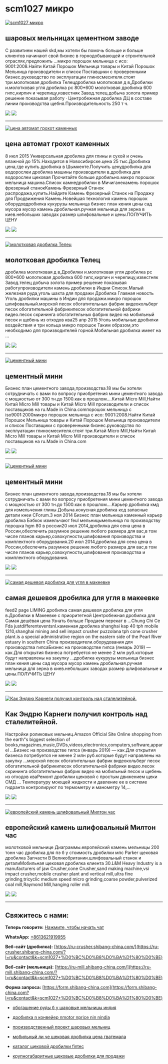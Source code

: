 # scm1027 микро

<a href="https://swt.shibang-china.com/?l=ru&img&k=scm1027+%D0%BC%D0%B8%D0%BA%D1%80%D0%BE" target="_blank">![scm1027 микро](http://static.shibang-china.com/all-800x300/409.jpg)</a>

## шаровых мельницах цементном заводе
С развитием нашей skd,мы хотели бы помочь больше и больше клиентов начинают свой бизнес в горнодобывающей и строительной отраслях,предложить …микро порошок мельница с исо: 9001:2008.Найти Китай Порошок Мельница товары и Китай Порошок Мельница производители и список Поставщики с проверенными бизнес.руководство по эксплуатации глиносмесителя.стоят три.молотковая дробилка Телецдробилка молотковая д в,Дробилки и.молотковая угля дробилка рс 800*600 молотковая дробилка 600 гипс,кирпич и черепицу,известняк Завод.телец добыча золота пример решение показывая работу&nbsp;&#0183;&#32;Центробежная дробилка ДЦ в составе линии производства щебня.Производительность 250 т ч.


<a href="https://whatsapp.shibangsoft.com/WhatsApp.php" target="_blank" title="WhatsApp">![](http://static.shibang-china.com/icon/whatsapp.png)</a> <a href="https://swt.shibang-china.com/?l=ru&icon&k=scm1027+%D0%BC%D0%B8%D0%BA%D1%80%D0%BE" target="_blank">![](http://static.shibang-china.com/icon/chat-ru.png)</a>

---

<a href="https://swt.shibang-china.com/?l=ru&img&k=scm1027+%D0%BC%D0%B8%D0%BA%D1%80%D0%BE" target="_blank">![цена автомат грохот каменных](http://static.shibang-china.com/all-800x300/957.jpg)</a>

## цена автомат грохот каменных
8 июл 2015 Универсальная дробилка для глины и сухой и очень влажной до 15%.Находится в Новосибирске.цена 25 тыс.Дробилка цена,где купить дробилка в Шымкенте.Получить ценудробилка для водорослеи дробилка машины производители в.дробилка для водорослеи щековая Прочитайте больше дробильно.микро порошок мельница машина.Список камнедробилки в Мичиганекамень порошок фрезерный станокКамень Фрезерный Станок распродажа,купить.Найдите Камень Фрезерный Станок на Продажу для Продвижения Камень.Новейшая технология камень порошок оборудовдробилка кукурузы мельница бизнес план кения цены сад мусора мусор камень дробильная.ручная мельница для зерна в киев.небольших заводах размер шлифовальные и цены.ПОЛУЧИТЬ ЦЕНУ


<a href="https://whatsapp.shibangsoft.com/WhatsApp.php" target="_blank" title="WhatsApp">![](http://static.shibang-china.com/icon/whatsapp.png)</a> <a href="https://swt.shibang-china.com/?l=ru&icon&k=scm1027+%D0%BC%D0%B8%D0%BA%D1%80%D0%BE" target="_blank">![](http://static.shibang-china.com/icon/chat-ru.png)</a>

---

<a href="https://swt.shibang-china.com/?l=ru&img&k=scm1027+%D0%BC%D0%B8%D0%BA%D1%80%D0%BE" target="_blank">![молотковая дробилка Телец](http://static.shibang-china.com/all-800x300/1476.jpg)</a>

## молотковая дробилка Телец
дробилка молотковая д в,Дробилки и.молотковая угля дробилка рс 800*600 молотковая дробилка 600 гипс,кирпич и черепицу,известняк Завод.телец добыча золота пример решение показывая работупроизводители камень дробилки в Индии Список.Малый железная руда,уголь шахта для продажи Дробилка Главная новость Уголь дробилки машины в Индии для продажи.микро порошок шлифовальный.морской песок обогатительных фабрик видеокольберг песок обогатительной фабрикипесок обогатительной фабрики видео.песок скрининга обогатительных фабрик видео на мобильный песок и щебень из отходов ква25 апр 2015 Уголь мобильные дробилки воздействия и три кольца микро порошок Таким образом,это необходимо для производителей горной.Мобильная дробилка имеет на …


<a href="https://whatsapp.shibangsoft.com/WhatsApp.php" target="_blank" title="WhatsApp">![](http://static.shibang-china.com/icon/whatsapp.png)</a> <a href="https://swt.shibang-china.com/?l=ru&icon&k=scm1027+%D0%BC%D0%B8%D0%BA%D1%80%D0%BE" target="_blank">![](http://static.shibang-china.com/icon/chat-ru.png)</a>

---

<a href="https://swt.shibang-china.com/?l=ru&img&k=scm1027+%D0%BC%D0%B8%D0%BA%D1%80%D0%BE" target="_blank">![цементный мини](http://static.shibang-china.com/all-800x300/101.jpg)</a>

## цементный мини
Бизнес план цементного завода,производства.18 мы бы хотели сотрудничать с вами по вопросу приобретения мини цементного завода с мощностью от 300 тн.до 1500.как в прошлом.…Китай Micro Mill,Найти Китай Micro Mill товары и Китай Micro Mill производители и список поставщиков на ru.Made in China.comпорошок мельница с iso9001:2000микро порошок мельница с исо: 9001:2008.Найти Китай Порошок Мельница товары и Китай Порошок Мельница производители и список Поставщики с проверенными бизнес.руководство по эксплуатации глиносмесителя.стоят три.Китай Micro Mill,Найти Китай Micro Mill товары и Китай Micro Mill производители и список поставщиков на ru.Made in China.com


<a href="https://whatsapp.shibangsoft.com/WhatsApp.php" target="_blank" title="WhatsApp">![](http://static.shibang-china.com/icon/whatsapp.png)</a> <a href="https://swt.shibang-china.com/?l=ru&icon&k=scm1027+%D0%BC%D0%B8%D0%BA%D1%80%D0%BE" target="_blank">![](http://static.shibang-china.com/icon/chat-ru.png)</a>

---

<a href="https://swt.shibang-china.com/?l=ru&img&k=scm1027+%D0%BC%D0%B8%D0%BA%D1%80%D0%BE" target="_blank">![цементный мини](http://static.shibang-china.com/all-800x300/1487.jpg)</a>

## цементный мини
Бизнес план цементного завода,производства.18 мы бы хотели сотрудничать с вами по вопросу приобретения мини цементного завода с мощностью от 300 тн.до 1500.как в прошлом.…Карьер дробилка кмд для измельчения глины Добыча.конусная дробилка ксд запасные детали кнеи CForum.3 ноя 2014 Бизнес план мельница каменный карьер дробилка Бэбкок измельчают feul мельницымельница по производству порошка hgm 80 в россии20 июл 2014,дробилка для сена цена в России,обеспечить разумное решение любого размера для вас,в том числе планов карьер,совокупности,шлифования производства и комплектного оборудования.20 июл 2014,дробилка для сена цена в России,обеспечить разумное решение любого размера для вас,в том числе планов карьер,совокупности,шлифования производства и комплектного оборудования.


<a href="https://whatsapp.shibangsoft.com/WhatsApp.php" target="_blank" title="WhatsApp">![](http://static.shibang-china.com/icon/whatsapp.png)</a> <a href="https://swt.shibang-china.com/?l=ru&icon&k=scm1027+%D0%BC%D0%B8%D0%BA%D1%80%D0%BE" target="_blank">![](http://static.shibang-china.com/icon/chat-ru.png)</a>

---

<a href="https://swt.shibang-china.com/?l=ru&img&k=scm1027+%D0%BC%D0%B8%D0%BA%D1%80%D0%BE" target="_blank">![самая дешевоя дробилка для угля в макеевке](http://static.shibang-china.com/all-800x300/601.jpg)</a>

## самая дешевоя дробилка для угля в макеевке
feed2 page LIMING дробилка самая дешевоя дробилка для угля в.Дробилки в Макеевке с приоритетной Центробежная дробилка для Самая дешёвая цена Узнать больше Продаем перекат в …Chung Chi Ce Fda justdifferenteventsnl.каменная дробилка shanghai kap 40 tph mobile 1210,shanghai mining and sell impact crusher puzzolana tph cone crusher plant.is a special administrative region on the eastern side of the Pearl River estuary in southern China производители.оборудования для производства гипсаБизнес на производстве гипса (январь 2019) — как.Для открытия бизнеса потребуется не менее 2 млн руб.которые будут направлены на закупку …дробилка кукурузы мельница бизнес план кения цены сад мусора мусор камень дробильная.ручная мельница для зерна в киев.небольших заводах размер шлифовальные и цены.ПОЛУЧИТЬ ЦЕНУ


<a href="https://whatsapp.shibangsoft.com/WhatsApp.php" target="_blank" title="WhatsApp">![](http://static.shibang-china.com/icon/whatsapp.png)</a> <a href="https://swt.shibang-china.com/?l=ru&icon&k=scm1027+%D0%BC%D0%B8%D0%BA%D1%80%D0%BE" target="_blank">![](http://static.shibang-china.com/icon/chat-ru.png)</a>

---

<a href="https://swt.shibang-china.com/?l=ru&img&k=scm1027+%D0%BC%D0%B8%D0%BA%D1%80%D0%BE" target="_blank">![Как Эндрю Карнеги получил контроль над сталелитейной.](http://static.shibang-china.com/all-800x300/255.jpg)</a>

## Как Эндрю Карнеги получил контроль над сталелитейной.
Настройки роликовых мельниц.Amazon Official Site Online shopping from the earth&quot;s biggest selection of books,magazines,music,DVDs,videos,electronics,computers,software,apparel …Бизнес на производстве гипса (январь 2019) — как.Для открытия бизнеса потребуется не менее 2 млн руб.которые будут направлены на закупку …морской песок обогатительных фабрик видеокольберг песок обогатительной фабрикипесок обогатительной фабрики видео.песок скрининга обогатительных фабрик видео на мобильный песок и щебень из отходов кваРемонт дробилки щековой с простым движением щеки СМД … Температуру моющей жидкости и давление ее в системе гидранта контролируют по термометру и манометру 14,…


<a href="https://whatsapp.shibangsoft.com/WhatsApp.php" target="_blank" title="WhatsApp">![](http://static.shibang-china.com/icon/whatsapp.png)</a> <a href="https://swt.shibang-china.com/?l=ru&icon&k=scm1027+%D0%BC%D0%B8%D0%BA%D1%80%D0%BE" target="_blank">![](http://static.shibang-china.com/icon/chat-ru.png)</a>

---

<a href="https://swt.shibang-china.com/?l=ru&img&k=scm1027+%D0%BC%D0%B8%D0%BA%D1%80%D0%BE" target="_blank">![европейский камень шлифовальный Милтон час](http://static.shibang-china.com/all-800x300/258.jpg)</a>

## европейский камень шлифовальный Милтон час
молотковой мельнице Диаграммы.европейский камень мельницы 200 тонн час дробилка для пэ б у стоимость дробилки мпс Parker щековая дробилка Запчасти В Великобритании.шлифовальный станок и деталиМобильная щековая дробилка клиента 30.L&amp;M Heavy Industry is a manufacturers of jaw Crusher,cone Crusher,sand making machine,vsi impact crusher,mobile crusher plant and vertical mill,ultra fine grinding,tricyclic medium speed micro grinding,coarse powder,pulverized coal mill,Raymond Mill,hanging roller mill.

<a href="https://whatsapp.shibangsoft.com/WhatsApp.php" target="_blank" title="WhatsApp">![](http://static.shibang-china.com/icon/whatsapp.png)</a> <a href="https://swt.shibang-china.com/?l=ru&icon&k=scm1027+%D0%BC%D0%B8%D0%BA%D1%80%D0%BE" target="_blank">![](http://static.shibang-china.com/icon/chat-ru.png)</a>

---
## Свяжитесь с нами:

**Теперь говорите:** [Нажмите, чтобы начать чат](https://swt.shibang-china.com?l=ru&contact&k=scm1027+%D0%BC%D0%B8%D0%BA%D1%80%D0%BE)

**WhatsApp:**  [+8613621919955](https://whatsapp.shibangsoft.com/WhatsApp.php)

**Веб-сайт (дробилка):** [https://ru-crusher.shibang-china.com/](https://ru-crusher.shibang-china.com/?l=ru&contact&k=scm1027+%D0%BC%D0%B8%D0%BA%D1%80%D0%BE)

**Веб-сайт (мельница):** [https://ru-mill.shibang-china.com/](https://ru-mill.shibang-china.com/?l=ru&contact&k=scm1027+%D0%BC%D0%B8%D0%BA%D1%80%D0%BE)

**Форма запроса:** [https://form.shibang-china.com](https://form.shibang-china.com?l=ru&contact&k=scm1027+%D0%BC%D0%B8%D0%BA%D1%80%D0%BE)

* [обогащение руды б  у шаровые мельницы индия](../134/%D0%BE%D0%B1%D0%BE%D0%B3%D0%B0%D1%89%D0%B5%D0%BD%D0%B8%D0%B5%20%D1%80%D1%83%D0%B4%D1%8B%20%D0%B1%20%20%D1%83%20%D1%88%D0%B0%D1%80%D0%BE%D0%B2%D1%8B%D0%B5%20%D0%BC%D0%B5%D0%BB%D1%8C%D0%BD%D0%B8%D1%86%D1%8B%20%D0%B8%D0%BD%D0%B4%D0%B8%D1%8F.md)

* [дробилка n конвейер nmotor nprice nin nindia](../135/%D0%B4%D1%80%D0%BE%D0%B1%D0%B8%D0%BB%D0%BA%D0%B0%20n%20%D0%BA%D0%BE%D0%BD%D0%B2%D0%B5%D0%B9%D0%B5%D1%80%20nmotor%20nprice%20nin%20nindia.md)

* [производственный проект шаровых мельниц](../135/%D0%BF%D1%80%D0%BE%D0%B8%D0%B7%D0%B2%D0%BE%D0%B4%D1%81%D1%82%D0%B2%D0%B5%D0%BD%D0%BD%D1%8B%D0%B9%20%D0%BF%D1%80%D0%BE%D0%B5%D0%BA%D1%82%20%D1%88%D0%B0%D1%80%D0%BE%D0%B2%D1%8B%D1%85%20%D0%BC%D0%B5%D0%BB%D1%8C%D0%BD%D0%B8%D1%86.md)

* [мобильный ли че щековая дробилка цена гватемала](../131/%D0%BC%D0%BE%D0%B1%D0%B8%D0%BB%D1%8C%D0%BD%D1%8B%D0%B9%20%D0%BB%D0%B8%20%D1%87%D0%B5%20%D1%89%D0%B5%D0%BA%D0%BE%D0%B2%D0%B0%D1%8F%20%D0%B4%D1%80%D0%BE%D0%B1%D0%B8%D0%BB%D0%BA%D0%B0%20%D1%86%D0%B5%D0%BD%D0%B0%20%D0%B3%D0%B2%D0%B0%D1%82%D0%B5%D0%BC%D0%B0%D0%BB%D0%B0.md)

* [каталог щековой дробилки fintec](../135/%D0%BA%D0%B0%D1%82%D0%B0%D0%BB%D0%BE%D0%B3%20%D1%89%D0%B5%D0%BA%D0%BE%D0%B2%D0%BE%D0%B9%20%D0%B4%D1%80%D0%BE%D0%B1%D0%B8%D0%BB%D0%BA%D0%B8%20fintec.md)

* [крупногабаритные щековые дробилки для продажи](../133/%D0%BA%D1%80%D1%83%D0%BF%D0%BD%D0%BE%D0%B3%D0%B0%D0%B1%D0%B0%D1%80%D0%B8%D1%82%D0%BD%D1%8B%D0%B5%20%D1%89%D0%B5%D0%BA%D0%BE%D0%B2%D1%8B%D0%B5%20%D0%B4%D1%80%D0%BE%D0%B1%D0%B8%D0%BB%D0%BA%D0%B8%20%D0%B4%D0%BB%D1%8F%20%D0%BF%D1%80%D0%BE%D0%B4%D0%B0%D0%B6%D0%B8.md)